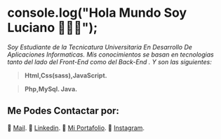 # console.log("Hola Mundo Soy Luciano 👋👨‍💻");

*Soy Estudiante de la Tecnicatura Universitaria En Desarrollo De Aplicaciones Informaticas. Mis conocimientos se basan
en tecnologias tanto del lado del Front-End como del Back-End . Y son las siguientes:*

> **Html,Css(sass),JavaScript.**

> **Php,MySql. Java.**

## Me Podes Contactar por: 

📩 [Mail](mailto:oroquietaluciano@gmail.com).
💼 [Linkedin](https://www.linkedin.com/in/luciano-oroquieta-merlino-3b6590260/).
💼 [Mi Portafolio](https://portafolio-luciano-oroquieta.netlify.app/).
📸 [Instagram](https://www.instagram.com/luuloo.97/).
		
